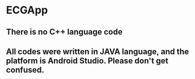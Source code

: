# ECGApp

## There is no C++ language code

## All codes were written in JAVA language, and the platform is Android Studio. Please don't get confused.
